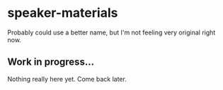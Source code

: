 # speaker-materials

Probably could use a better name, but I'm not feeling very original
right now.

## Work in progress...

Nothing really here yet. Come back later.
